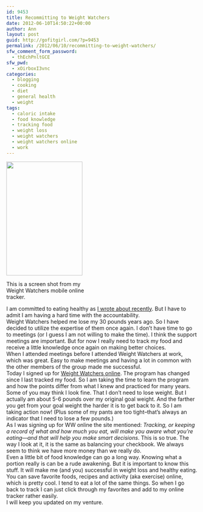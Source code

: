 ```yaml
---
id: 9453
title: Recommitting to Weight Watchers
date: 2012-06-10T14:50:22+00:00
author: Ann
layout: post
guid: http://gofitgirl.com/?p=9453
permalink: /2012/06/10/recommitting-to-weight-watchers/
sfw_comment_form_password:
  - thEchPnltGCE
sfw_pwd:
  - xOirboxI3vnc
categories:
  - blogging
  - cooking
  - diet
  - general health
  - weight
tags:
  - caloric intake
  - food knowledge
  - tracking food
  - weight loss
  - weight watchers
  - weight watchers online
  - work
---
```

<div id="attachment_9454" style="width: 210px" class="wp-caption alignleft">
  <a href="http://gofitgirl.com/?attachment_id=9454" rel="attachment wp-att-9454"><img class="size-medium wp-image-9454" title="photo" src="http://gofitgirl.com/wp-content/uploads/2012/06/photo-200x300.png" alt="" width="200" height="300" /></a>
  
  <p class="wp-caption-text">
    This is a screen shot from my Weight Watchers mobile online tracker.
  </p>
</div>

  
I am committed to eating healthy as [I wrote about recently](http://gofitgirl.com/?p=9385). But I have to admit I am having a hard time with the accountability.  
Weight Watchers helped me lose my 30 pounds years ago. So I have decided to utilize the expertise of them once again. I don&#8217;t have time to go to meetings (or I guess I am not willing to make the time). I think the support meetings are important. But for now I really need to track my food and receive a little knowledge once again on making better choices.  
When I attended meetings before I attended Weight Watchers at work, which was great. Easy to make meetings and having a lot in common with the other members of the group made me successful.  
Today I signed up for [Weight Watchers online](http://weightwatchers.com). The program has changed since I last tracked my food. So I am taking the time to learn the program and how the points differ from what I knew and practiced for many years.  
Some of you may think I look fine. That I don&#8217;t need to lose weight. But I actually am about 5-6 pounds over my original goal weight. And the farther you get from your goal weight the harder it is to get back to it. So I am taking action now! (Plus some of my pants are too tight&#8211;that&#8217;s always an indicator that I need to lose a few pounds.)  
As I was signing up for WW online the site mentioned: _Tracking, or keeping a record of what and how much you eat, will make you aware what you’re eating—and that will help you make smart decisions_. This is so true. The way I look at it, it is the same as balancing your checkbook. We always seem to think we have more money than we really do.  
Even a little bit of food knowledge can go a long way. Knowing what a portion really is can be a rude awakening. But it is important to know this stuff. It will make me (and you) successful in weight loss and healthy eating.  
You can save favorite foods, recipes and activity (aka exercise) online, which is pretty cool. I tend to eat a lot of the same things. So when I go back to track I can just click through my favorites and add to my online tracker rather easily.  
I will keep you updated on my venture.